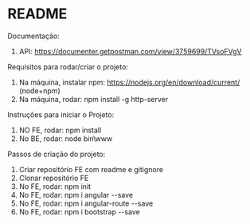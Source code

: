 # README #

Documentação:
1. API: https://documenter.getpostman.com/view/3759699/TVsoFVgV

Requisitos para rodar/criar o projeto:
1. Na máquina, instalar npm: https://nodejs.org/en/download/current/ (node+npm)
2. Na máquina, rodar: npm install -g http-server

Instruções para iniciar o Projeto:
1. NO FE, rodar: npm install
2. No BE, rodar: node bin\www

Passos de criação do projeto:
1. Criar repositório FE com readme e gitignore
2. Clonar repositório FE
3. No FE, rodar: npm init
4. No FE, rodar: npm i angular --save
5. No FE, rodar: npm i angular-route --save
6. No FE, rodar: npm i bootstrap --save